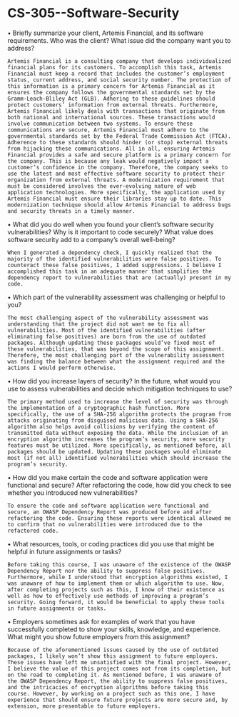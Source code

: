 # CS-305--Software-Security

•	Briefly summarize your client, Artemis Financial, and its software requirements. Who was the client? What issue did the company want you to address?

    Artemis Financial is a consulting company that develops individualized financial plans for its customers. To accomplish this task, Artemis Financial must keep a record that includes the customer’s employment status, current address, and social security number. The protection of this information is a primary concern for Artemis Financial as it ensures the company follows the governmental standards set by the Gramm-Leach-Bliley Act (GLB). Adhering to these guidelines should protect customers’ information from external threats. Furthermore, Artemis Financial likely deals with transactions that originate from both national and international sources. These transactions would involve communication between two systems. To ensure these communications are secure, Artemis Financial must adhere to the governmental standards set by the Federal Trade Commission Act (FTCA). Adherence to these standards should hinder (or stop) external threats from hijacking these communications. All in all, ensuring Artemis Financial provides a safe and secure platform is a primary concern for the company. This is because any leak would negatively impact a customer’s confidence in the company. Therefore, the company seeks to use the latest and most effective software security to protect their organization from external threats. A modernization requirement that must be considered involves the ever-evolving nature of web application technologies. More specifically, the application used by Artemis Financial must ensure their libraries stay up to date. This modernization technique should allow Artemis Financial to address bugs and security threats in a timely manner.


•	What did you do well when you found your client’s software security vulnerabilities? Why is it important to code securely? What value does software security add to a company’s overall well-being?

    When I generated a dependency check, I quickly realized that the majority of the identified vulnerabilities were false positives. To counteract these false positives, I added suppressions. I believe I accomplished this task in an adequate manner that simplifies the dependency report to vulnerabilities that are (actually) present in my code.

•	Which part of the vulnerability assessment was challenging or helpful to you?

    The most challenging aspect of the vulnerability assessment was understanding that the project did not want me to fix all vulnerabilities. Most of the identified vulnerabilities (after eliminating false positives) are born from the use of outdated packages. Although updating these packages would’ve fixed most of these vulnerabilities, that was beyond the scope of this assignment. Therefore, the most challenging part of the vulnerability assessment was finding the balance between what the assignment required and the actions I would perform otherwise.


•	How did you increase layers of security? In the future, what would you use to assess vulnerabilities and decide which mitigation techniques to use?

    The primary method used to increase the level of security was through the implementation of a cryptographic hash function. More specifically, the use of a SHA-256 algorithm protects the program from attacks originating from disguised malicious data. Using a SHA-256 algorithm also helps avoid collisions by verifying the content of transmitted data without exposing the data. While the inclusion of an encryption algorithm increases the program’s security, more security features must be utilized. More specifically, as mentioned before, all packages should be updated. Updating these packages would eliminate most (if not all) identified vulnerabilities which should increase the program’s security.


•	How did you make certain the code and software application were functional and secure? After refactoring the code, how did you check to see whether you introduced new vulnerabilities?

    To ensure the code and software application were functional and secure, an OWASP Dependency Report was produced before and after refactoring the code. Ensuring these reports were identical allowed me to confirm that no vulnerabilities were introduced due to the refactored code.

•	What resources, tools, or coding practices did you use that might be helpful in future assignments or tasks?

    Before taking this course, I was unaware of the existence of the OWASP Dependency Report nor the ability to suppress false positives. Furthermore, while I understood that encryption algorithms existed, I was unaware of how to implement them or which algorithm to use. Now, after completing projects such as this, I know of their existence as well as how to effectively use methods of improving a program’s security. Going forward, it would be beneficial to apply these tools in future assignments or tasks.


•	Employers sometimes ask for examples of work that you have successfully completed to show your skills, knowledge, and experience. What might you show future employers from this assignment?

    Because of the aforementioned issues caused by the use of outdated packages, I likely won’t show this assignment to future employers. These issues have left me unsatisfied with the final project. However, I believe the value of this project comes not from its completion, but on the road to completing it. As mentioned before, I was unaware of the OWASP Dependency Report, the ability to suppress false positives, and the intricacies of encryption algorithms before taking this course. However, by working on a project such as this one, I have experience that should ensure future projects are more secure and, by extension, more presentable to future employers.
